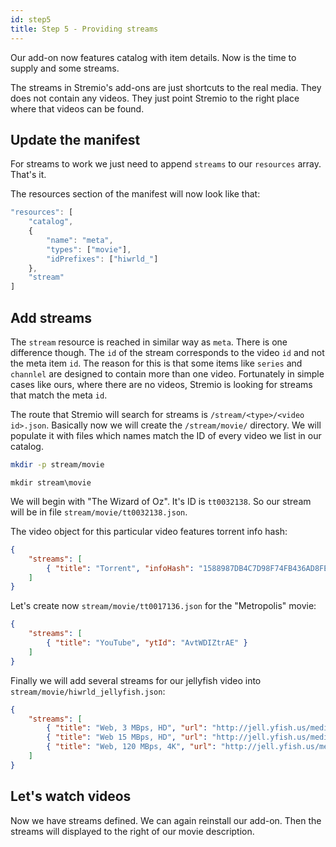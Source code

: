```yaml
---
id: step5
title: Step 5 - Providing streams
---
```


Our add-on now features catalog with item details. Now is the time to supply and some streams.

The streams in Stremio's add-ons are just shortcuts to the real media. They does not contain any videos. They just point Stremio to the right place where that videos can be found.

Update the manifest
---

For streams to work we just need to append `streams` to our `resources` array. That's it.

The resources section of the manifest will now look like that:

```JavaScript
"resources": [
    "catalog",
    {
        "name": "meta",
        "types": ["movie"],
        "idPrefixes": ["hiwrld_"]
    },
    "stream"
]
```

Add streams
---

The `stream` resource is reached in similar way as `meta`. There is one difference though. The `id` of the stream corresponds to the video `id` and not the meta item `id`. The reason for this is that some items like `series` and `channlel` are designed to contain more than one video. Fortunately in simple cases like ours, where there are no videos, Stremio is looking for streams that match the meta `id`.

The route that Stremio will search for streams is `/stream/<type>/<video id>.json`. Basically now we will create the `/stream/movie/` directory. We will populate it with files which names match the ID of every video we list in our catalog.

<!--DOCUSAURUS_CODE_TABS-->
<!--bash-->
```bash
mkdir -p stream/movie
```
<!--cmd-->
```batch
mkdir stream\movie
```
<!--END_DOCUSAURUS_CODE_TABS-->

We will begin with "The Wizard of Oz". It's ID is `tt0032138`. So our stream will be in file `stream/movie/tt0032138.json`.

The video object for this particular video features torrent info hash:

```json
{
    "streams": [
        { "title": "Torrent", "infoHash": "1588987DB4C7D98F74FB436AD8FEDE1CBE9F1F63" }
    ]
}
```

Let's create now `stream/movie/tt0017136.json` for the "Metropolis" movie:

```json
{
    "streams": [
        { "title": "YouTube", "ytId": "AvtWDIZtrAE" }
    ]
}
```

Finally we will add several streams for our jellyfish video into `stream/movie/hiwrld_jellyfish.json`:

```json
{
    "streams": [
        { "title": "Web, 3 MBps, HD", "url": "http://jell.yfish.us/media/jellyfish-3-mbps-hd-h264.mkv" },
        { "title": "Web 15 MBps, HD", "url": "http://jell.yfish.us/media/jellyfish-15-mbps-hd-h264.mkv" },
        { "title": "Web, 120 MBps, 4K", "url": "http://jell.yfish.us/media/jellyfish-120-mbps-4k-uhd-h264.mkv" }
    ]
}
```

Let's watch videos
---

Now we have streams defined. We can again reinstall our add-on. Then the streams will displayed to the right of our movie description.


